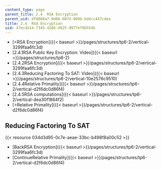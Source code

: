 ```yaml
---
content_type: page
parent_title: 2.4  RSA Encryption
parent_uid: df8008a7-9d68-087d-809b-bd4cc447cdea
title: 2.4  RSA Encryption
uid: 47ecda14-7345-4286-d825-9977ef9b554b
---
```


*   [\<RSA Encryption]({{< baseurl >}}/pages/structures/tp6-2/vertical-3299faa6fc3d)
*   [2.4.1RSA Public Key Encryption: Video]({{< baseurl >}}/pages/structures/tp6-2)
*   [2.4.2RSA Encryption]({{< baseurl >}}/pages/structures/tp6-2/vertical-3299faa6fc3d)
*   [2.4.3Reducing Factoring To SAT: Video]({{< baseurl >}}/pages/structures/tp6-2/vertical-10e2576c9510)
*   [2.4.4Relative Primality]({{< baseurl >}}/pages/structures/tp6-2/vertical-d2f6dc0d86f4)
*   [2.4.5RSA computations]({{< baseurl >}}/pages/structures/tp6-2/vertical-dea30f1864f2)
*   [\>Relative Primality]({{< baseurl >}}/pages/structures/tp6-2/vertical-d2f6dc0d86f4)

Reducing Factoring To SAT
-------------------------

{{< resource 034d3d95-0c7e-aeae-33bc-b498f8a00c52 >}}

*   [BackRSA Encryption]({{< baseurl >}}/pages/structures/tp6-2/vertical-3299faa6fc3d)
*   [ContinueRelative Primality]({{< baseurl >}}/pages/structures/tp6-2/vertical-d2f6dc0d86f4)